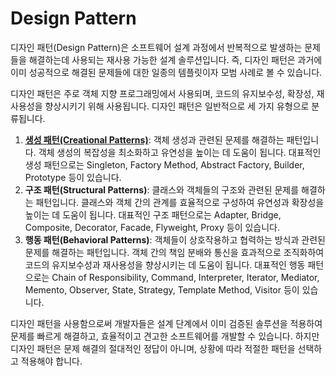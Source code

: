 <h1>Design Pattern</h1>
디자인 패턴(Design Pattern)은 소프트웨어 설계 과정에서 반복적으로 발생하는 문제들을 해결하는데 사용되는 재사용 가능한 설계 솔루션입니다. 즉, 디자인 패턴은 과거에 이미 성공적으로 해결된 문제들에 대한 일종의 템플릿이자 모범 사례로 볼 수 있습니다.

디자인 패턴은 주로 객체 지향 프로그래밍에서 사용되며, 코드의 유지보수성, 확장성, 재사용성을 향상시키기 위해 사용됩니다. 디자인 패턴은 일반적으로 세 가지 유형으로 분류됩니다.

1. [**생성 패턴(Creational Patterns)**](https://github.com/weird14446/Study/tree/main/Computer%20Science/Software%20Engineering/Design%20Pattern/Creational%20Patterns): 객체 생성과 관련된 문제를 해결하는 패턴입니다. 객체 생성의 복잡성을 최소화하고 유연성을 높이는 데 도움이 됩니다. 대표적인 생성 패턴으로는 Singleton, Factory Method, Abstract Factory, Builder, Prototype 등이 있습니다.
2. **구조 패턴(Structural Patterns)**: 클래스와 객체들의 구조와 관련된 문제를 해결하는 패턴입니다. 클래스와 객체 간의 관계를 효율적으로 구성하여 유연성과 확장성을 높이는 데 도움이 됩니다. 대표적인 구조 패턴으로는 Adapter, Bridge, Composite, Decorator, Facade, Flyweight, Proxy 등이 있습니다.
3. **행동 패턴(Behavioral Patterns)**: 객체들이 상호작용하고 협력하는 방식과 관련된 문제를 해결하는 패턴입니다. 객체 간의 책임 분배와 통신을 효과적으로 조직화하여 코드의 유지보수성과 재사용성을 향상시키는 데 도움이 됩니다. 대표적인 행동 패턴으로는 Chain of Responsibility, Command, Interpreter, Iterator, Mediator, Memento, Observer, State, Strategy, Template Method, Visitor 등이 있습니다.

디자인 패턴을 사용함으로써 개발자들은 설계 단계에서 이미 검증된 솔루션을 적용하여 문제를 빠르게 해결하고, 효율적이고 견고한 소프트웨어를 개발할 수 있습니다. 하지만 디자인 패턴은 문제 해결의 절대적인 정답이 아니며, 상황에 따라 적절한 패턴을 선택하고 적용해야 합니다.
